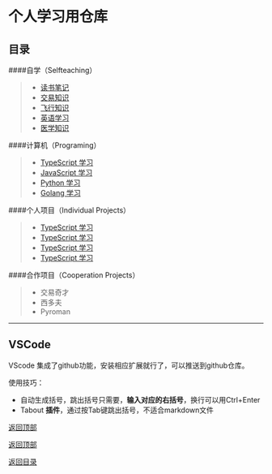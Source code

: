 # 个人学习用仓库

## 目录

####自学（Selfteaching）
>* [读书笔记](/ReadingNotes/)
>* [交易知识](/Trade-Learning/)
>* [飞行知识](/Aviation-Learning/)
>* [英语学习](/EN-Learning/)
>* [医学知识](/-Learning/)

####计算机（Programing）
>* [TypeScript 学习](/TS-Learning/)
>* [JavaScript 学习](/JS-Learning/)
>* [Python 学习](/PY-Learning/)
>* [Golang 学习](/GO-Learning/)


####个人项目（Individual Projects）
>* [TypeScript 学习](/TS-Learning/)
>* [TypeScript 学习](/TS-Learning/)
>* [TypeScript 学习](/TS-Learning/)
>* [TypeScript 学习](/TS-Learning/)

####合作项目（Cooperation Projects）
>* 交易奇才
>* 西多夫
>* Pyroman

---

## VSCode

VScode 集成了github功能，安装相应扩展就行了，可以推送到github仓库。

使用技巧：
* 自动生成括号，跳出括号只需要，**输入对应的右括号**，换行可以用Ctrl+Enter
* Tabout **插件**，通过按Tab键跳出括号，不适合markdown文件

[返回顶部](#目录)

[返回顶部](#目录)

[返回目录](#目录)